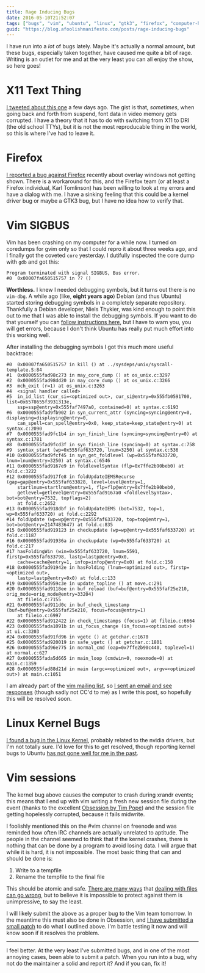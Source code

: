 ```yaml
---
title: Rage Inducing Bugs
date: 2016-05-10T21:52:07
tags: ["bugs", "vim", "ubuntu", "linux", "gtk3", "firefox", "computer-h8"]
guid: "https://blog.afoolishmanifesto.com/posts/rage-inducing-bugs"
---
```

I have run into a *lot* of bugs lately.  Maybe it's actually a normal amount,
but these bugs, especially taken together, have caused me quite a bit of rage.
Writing is an outlet for me and at the very least you can all enjoy the show, so
here goes!

# X11 Text Thing

[I tweeted about this one](https://twitter.com/frioux/status/727955721036369920)
a few days ago.  The gist is that, *sometimes*, when going back and forth from
suspend, font data in video memory gets corrupted.  I have a theory that it has
to do with switching from X11 to DRI (the old school TTYs), but it is not the
most reproducable thing in the world, so this is where I've had to leave it.

# Firefox

[I reported a bug against
Firefox](https://bugzilla.mozilla.org/show_bug.cgi?id=1269166) recently about
overlay windows not getting shown.  There is a workaround for this, and the
Firefox team (or at least a Firefox individual,  Karl Tomlinson) has been
willing to look at my errors and have a dialog with me.  I have a sinking
feeling that this could be a kernel driver bug or maybe a GTK3 bug, but I have
no idea how to verify that.

# Vim SIGBUS

Vim has been crashing on my computer for a while now.  I turned on coredumps for
gvim only so that I could repro it about three weeks ago, and I finally got the
coveted `core` yesterday.  I dutifully inspected the core dump with `gdb` and
got this:

```
Program terminated with signal SIGBUS, Bus error.
#0  0x00007fa650515757 in ?? ()
```

**Worthless.**  I knew I needed debugging symbols, but it turns out there is no
`vim-dbg`.  A while ago (like, **eight years ago**) Debian (and thus Ubuntu)
started storing debugging symbols in a completely separate repository.
Thankfully a Debian developer, Niels Thykier, was kind enough to point this out
to me that I was able to install the debugging symbols.  If you want to do that
yourself you can [follow instructions
here](http://stackoverflow.com/a/14421056/12448), but I have to warn you, you
will get errors, because I don't think Ubuntu has really put much effort into
this working well.

After installing the debugging symbols I got this much more useful backtrace:

```
#0  0x00007fa650515757 in kill () at ../sysdeps/unix/syscall-template.S:84
#1  0x0000555fad98c273 in may_core_dump () at os_unix.c:3297
#2  0x0000555fad98dd20 in may_core_dump () at os_unix.c:3266
#3  mch_exit (r=1) at os_unix.c:3263
#4  <signal handler called>
#5  in_id_list (cur_si=<optimized out>, cur_si@entry=0x555fb0591700, list=0x6578655f3931313e, 
    ssp=ssp@entry=0x555faf7497a0, contained=0) at syntax.c:6193
#6  0x0000555fad9fb902 in syn_current_attr (syncing=syncing@entry=0, displaying=displaying@entry=0, 
    can_spell=can_spell@entry=0x0, keep_state=keep_state@entry=0) at syntax.c:2090
#7  0x0000555fad9fc1b4 in syn_finish_line (syncing=syncing@entry=0) at syntax.c:1781
#8  0x0000555fad9fcd3f in syn_finish_line (syncing=0) at syntax.c:758
#9  syntax_start (wp=0x555faf633720, lnum=3250) at syntax.c:536
#10 0x0000555fad9fcf45 in syn_get_foldlevel (wp=0x555faf633720, lnum=lnum@entry=3250) at syntax.c:6546
#11 0x0000555fad9167e9 in foldlevelSyntax (flp=0x7ffe2b90beb0) at fold.c:3222
#12 0x0000555fad917fe8 in foldUpdateIEMSRecurse (gap=gap@entry=0x555faf633828, level=level@entry=1, 
    startlnum=startlnum@entry=1, flp=flp@entry=0x7ffe2b90beb0, 
    getlevel=getlevel@entry=0x555fad9167a0 <foldlevelSyntax>, bot=bot@entry=7532, topflags=2)
    at fold.c:2652
#13 0x0000555fad918dbf in foldUpdateIEMS (bot=7532, top=1, wp=0x555faf633720) at fold.c:2292
#14 foldUpdate (wp=wp@entry=0x555faf633720, top=top@entry=1, bot=bot@entry=2147483647) at fold.c:835
#15 0x0000555fad919123 in checkupdate (wp=wp@entry=0x555faf633720) at fold.c:1187
#16 0x0000555fad91936a in checkupdate (wp=0x555faf633720) at fold.c:217
#17 hasFoldingWin (win=0x555faf633720, lnum=5591, firstp=0x555faf633798, lastp=lastp@entry=0x0, 
    cache=cache@entry=1, infop=infop@entry=0x0) at fold.c:158
#18 0x0000555fad91942e in hasFolding (lnum=<optimized out>, firstp=<optimized out>, 
    lastp=lastp@entry=0x0) at fold.c:133
#19 0x0000555fad959c3e in update_topline () at move.c:291
#20 0x0000555fad9118ee in buf_reload (buf=buf@entry=0x555faf25e210, orig_mode=orig_mode@entry=33204)
    at fileio.c:7155
#21 0x0000555fad911d0c in buf_check_timestamp (buf=buf@entry=0x555faf25e210, focus=focus@entry=1)
    at fileio.c:6997
#22 0x0000555fad912422 in check_timestamps (focus=1) at fileio.c:6664
#23 0x0000555fada1091b in ui_focus_change (in_focus=<optimized out>) at ui.c:3203
#24 0x0000555fad91fd96 in vgetc () at getchar.c:1670
#25 0x0000555fad920019 in safe_vgetc () at getchar.c:1801
#26 0x0000555fad96e775 in normal_cmd (oap=0x7ffe2b90c440, toplevel=1) at normal.c:627
#27 0x0000555fada5d665 in main_loop (cmdwin=0, noexmode=0) at main.c:1359
#28 0x0000555fad88d21d in main (argc=<optimized out>, argv=<optimized out>) at main.c:1051

```

I am already part of the [vim mailing list](http://www.vim.org/maillist.php), so
[I sent an email and see
responses](https://groups.google.com/forum/#!topic/vim_use/TNM4s94IDmE) (though
sadly not CC'd to me) as I write this post, so hopefully this will be resolved
soon.

# Linux Kernel Bugs

[I found a bug in the Linux
Kernel](https://bugs.launchpad.net/ubuntu/+source/linux/+bug/1576764), probably
related to the nvidia drivers, but I'm not totally sure.  I'd love for this to
get resolved, though reporting kernel bugs to Ubuntu [has not gone well for me
in the past](https://bugs.launchpad.net/ubuntu/+source/linux/+bug/1513157).

# Vim sessions

The kernel bug above causes the computer to crash during xrandr events; this
means that I end up with vim writing a fresh new session file during the event
(thanks to the excellent [Obsession by Tim
Pope](https://github.com/tpope/vim-obsession)) and the session file getting
hopelessly corrupted, because it fails midwrite.

I foolishly mentioned this on the #vim channel on freenode and was reminded how
often IRC channels are actually unrelated to aptitude.  The people in the
channel seemed to think that if the kernel crashes, there is nothing that can be
done by a program to avoid losing data.  I will argue that while it is hard, it
is not impossible.  The most basic thing that can and should be done is:

 1. Write to a tempfile
 2. Rename the tempfile to the final file

This should be atomic and safe.  [There are many
ways](http://danluu.com/file-consistency/) that [dealing with files can go
wrong](http://www.slideshare.net/nan1nan1/eat-my-data), but to believe it is
impossible to protect against them is unimpressive, to say the least.

I will likely submit the above as a proper bug to the Vim team tomorrow.  In the
meantime this must also be done in Obsession, and [I have submitted a small
patch](https://github.com/tpope/vim-obsession/issues/25) to do what I outlined
above.  I'm battle testing it now and will know soon if it resolves the problem.

---

I feel better.  At the very least I've submitted bugs, and in one of the most
annoying cases, been able to submit a patch.  When you run into a bug, why not
do the maintainer a solid and report it?  And if you can, fix it!
